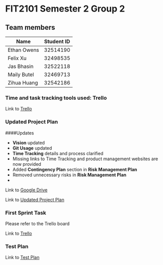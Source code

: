 # FIT2101 Semester 2 Group 2

## Team members
|Name | Student ID | 
|---|---|
|Ethan Owens |32514190|
|Felix Xu |32498535|
|Jas Bhasin |32522118|
|Maily Butel|32469713|
|Zihua Huang |32542186 |


### Time and task tracking tools used: Trello
Link to [Trello](https://trello.com/b/NVMFoAuc/assignment-1)

### Updated Project Plan
####Updates
- **Vision** updated
- **Git Usage** updated
- **Time Tracking** details and process clarified 
- Missing links to Time Tracking and product management websites are now provided
- Added **Contingency Plan** section in **Risk Management Plan**
- Removed unnecessary risks in **Risk Management Plan**
- 

Link to [Google Drive](https://drive.google.com/drive/u/1/folders/0AMwyQkfk78-aUk9PVA)

Link to [Updated Project Plan](https://docs.google.com/document/d/1-9FoIGbGiKlv4KYhkLaFQiYXAxyz7Rk3EfsCEfZF7oQ/edit#heading=h.7txmafw6qjnw)

### First Sprint Task
Please refer to the Trello board

Link to [Trello](https://trello.com/b/NVMFoAuc/assignment-1)

### Test Plan
Link to [Test Plan](https://docs.google.com/document/d/10NlgySfTZtD1rXSI2qNJbRQfrGwfpMnTDaPPL6zbtQY/edit)
